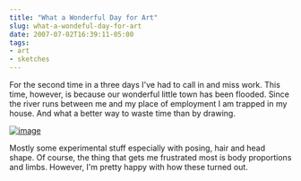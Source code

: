 ```yaml
---
title: "What a Wonderful Day for Art"
slug: what-a-wondeful-day-for-art
date: 2007-07-02T16:39:11-05:00
tags:
- art
- sketches
---
```

For the second time in a three days I've had to call in and miss work. This time, however, is because our wonderful little town has been flooded. Since the river runs between me and my place of employment I am trapped in my house. And what a better way to waste time than by drawing.

[![](http://www.dxprog.com/pics/img015.jpg "image")](http://www.dxprog.com/pics/img015.jpg)

Mostly some experimental stuff especially with posing, hair and head shape. Of course, the thing that gets me frustrated most is body proportions and limbs. However, I'm pretty happy with how these turned out.
